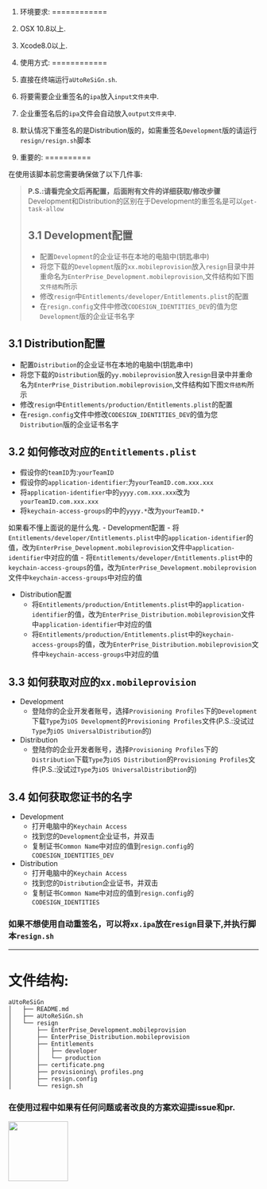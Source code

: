 1. 环境要求:
============

1.	OSX 10.8以上.
2.	Xcode8.0以上.

2. 使用方式:
============

1.	直接在终端运行`aUtoReSiGn.sh`.
2.	将要需要企业重签名的`ipa`放入`input文件夹`中.
3.	企业重签名后的`ipa`文件会自动放入`output文件夹`中.
4.	默认情况下重签名的是Distribution版的，如需重签名`Development`版的请运行`resign/resign.sh`脚本

3. 重要的:
==========

在使用该脚本前您需要确保做了以下几件事:

> **P.S.:请看完全文后再配置，后面附有文件的详细获取/修改步骤** Development和Distribution的区别在于Development的重签名是可以`get-task-allow`
>
> 3.1 Development配置
> -------------------
>
> -	配置`Development`的企业证书在本地的电脑中(钥匙串中)
> -	将您下载的`Development`版的`xx.mobileprovision`放入`resign`目录中并重命名为`EnterPrise_Development.mobileprovision`,文件结构如下图`文件结构`所示
> -	修改`resign`中`Entitlements/developer/Entitlements.plist`的配置
> -	在`resign.config`文件中修改`CODESIGN_IDENTITIES_DEV`的值为您`Development`版的企业证书名字

3.1 Distribution配置
--------------------

-	配置`Distribution`的企业证书在本地的电脑中(钥匙串中)
-	将您下载的`Distribution`版的`yy.mobileprovision`放入`resign`目录中并重命名为`EnterPrise_Distribution.mobileprovision`,文件结构如下图`文件结构`所示
-	修改`resign`中`Entitlements/production/Entitlements.plist`的配置
-	在`resign.config`文件中修改`CODESIGN_IDENTITIES_DEV`的值为您`Distribution`版的企业证书名字

3.2 如何修改对应的`Entitlements.plist`
--------------------------------------

-	假设你的`teamID`为:`yourTeamID`
-	假设你的`application-identifier`:为`yourTeamID.com.xxx.xxx`
-	将`application-identifier`中的`yyyy.com.xxx.xxx`改为`yourTeamID.com.xxx.xxx`
-	将`keychain-access-groups`的中的`yyyy.*`改为`yourTeamID.*`

如果看不懂上面说的是什么鬼. - Development配置 - 将`Entitlements/developer/Entitlements.plist`中的`application-identifier`的值，改为`EnterPrise_Development.mobileprovision`文件中`application-identifier`中对应的值 - 将`Entitlements/developer/Entitlements.plist`中的`keychain-access-groups`的值，改为`EnterPrise_Development.mobileprovision`文件中`keychain-access-groups`中对应的值

-	Distribution配置
	-	将`Entitlements/production/Entitlements.plist`中的`application-identifier`的值，改为`EnterPrise_Distribution.mobileprovision`文件中`application-identifier`中对应的值
	-	将`Entitlements/production/Entitlements.plist`中的`keychain-access-groups`的值，改为`EnterPrise_Distribution.mobileprovision`文件中`keychain-access-groups`中对应的值

3.3 如何获取对应的`xx.mobileprovision`
--------------------------------------

-	Development
	-	登陆你的企业开发者账号，选择`Provisioning Profiles`下的`Development`下载`Type`为`iOS Development`的`Provisioning Profiles`文件(P.S.:没试过`Type`为`iOS UniversalDistribution`的)
-	Distribution
	-	登陆你的企业开发者账号，选择`Provisioning Profiles`下的`Distribution`下载`Type`为`iOS Distribution`的`Provisioning Profiles`文件(P.S.:没试过`Type`为`iOS UniversalDistribution`的)

3.4 如何获取您证书的名字
------------------------

-	Development
	-	打开电脑中的`Keychain Access`
	-	找到您的`Development`企业证书，并双击
	-	复制证书`Common Name`中对应的值到`resign.config`的`CODESIGN_IDENTITIES_DEV`
-	Distribution
	-	打开电脑中的`Keychain Access`
	-	找到您的`Distribution`企业证书，并双击
	-	复制证书`Common Name`中对应的值到`resign.config`的`CODESIGN_IDENTITIES`

### 如果不想使用自动重签名，可以将`xx.ipa`放在`resign`目录下,并执行脚本`resign.sh`

---

文件结构:
=========

```
aUtoReSiGn
│   ├── README.md
│   ├── aUtoReSiGn.sh
│   └── resign
│       ├── EnterPrise_Development.mobileprovision
│       ├── EnterPrise_Distribution.mobileprovision
│       ├── Entitlements
│       │   ├── developer
│       │   └── production
│       ├── certificate.png
│       ├── provisioning\ profiles.png
│       ├── resign.config
│       └── resign.sh
```

### 在使用过程中如果有任何问题或者改良的方案欢迎提issue和pr.

<img src="https://mrchens.github.io/images/wechat_qrcode.jpg" width="120" height="120" align=left /><!-- <img src="https://mrchens.github.io/images/wechat_reward.JPG" width="120" height="120" align=right /><img src="https://mrchens.github.io/images/alipay_reward.jpg" width="120" height="120" align=right /> -->
